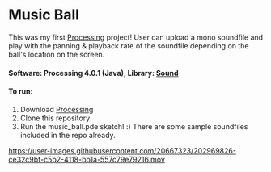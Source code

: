 # Music Ball
This was my first [Processing](https://processing.org/) project! User can upload a mono soundfile and play with the panning & playback rate of the soundfile depending on the ball's location on the screen. 
#### Software: Processing 4.0.1 (Java), Library: [Sound](https://processing.org/reference/libraries/sound/index.html)

#### To run:
1. Download [Processing](https://processing.org/download)
2. Clone this repository
3. Run the music_ball.pde sketch! :) There are some sample soundfiles included in the repo already. 

https://user-images.githubusercontent.com/20667323/202969826-ce32c9bf-c5b2-4118-bb1a-557c79e79216.mov

